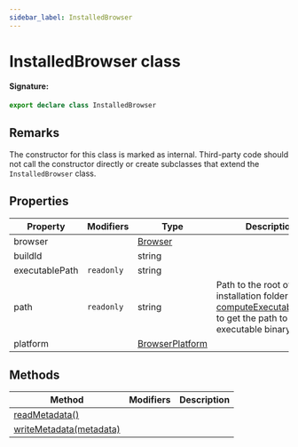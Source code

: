 ```yaml
---
sidebar_label: InstalledBrowser
---
```


# InstalledBrowser class

#### Signature:

```typescript
export declare class InstalledBrowser
```

## Remarks

The constructor for this class is marked as internal. Third-party code should not call the constructor directly or create subclasses that extend the `InstalledBrowser` class.

## Properties

| Property       | Modifiers             | Type                                             | Description                                                                                                                                               |
| -------------- | --------------------- | ------------------------------------------------ | --------------------------------------------------------------------------------------------------------------------------------------------------------- |
| browser        |                       | [Browser](./browsers.browser.md)                 |                                                                                                                                                           |
| buildId        |                       | string                                           |                                                                                                                                                           |
| executablePath | <code>readonly</code> | string                                           |                                                                                                                                                           |
| path           | <code>readonly</code> | string                                           | Path to the root of the installation folder. Use [computeExecutablePath()](./browsers.computeexecutablepath.md) to get the path to the executable binary. |
| platform       |                       | [BrowserPlatform](./browsers.browserplatform.md) |                                                                                                                                                           |

## Methods

| Method                                                                  | Modifiers | Description |
| ----------------------------------------------------------------------- | --------- | ----------- |
| [readMetadata()](./browsers.installedbrowser.readmetadata.md)           |           |             |
| [writeMetadata(metadata)](./browsers.installedbrowser.writemetadata.md) |           |             |

